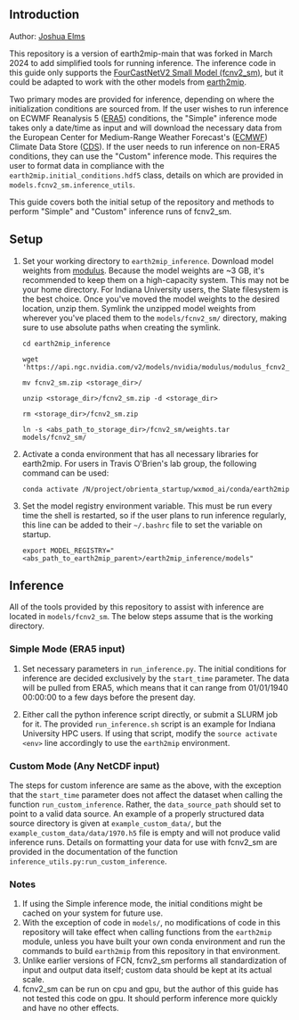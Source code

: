## Introduction

Author: [Joshua Elms](jmelms@iu.edu)

This repository is a version of earth2mip-main that was forked in March 2024 to add simplified tools for running inference. The inference code in this guide only supports the [FourCastNetV2 Small Model (fcnv2_sm)](https://doi.org/10.48550/arXiv.2306.03838), but it could be adapted to work with the other models from [earth2mip](https://github.com/NVIDIA/earth2mip). 

Two primary modes are provided for inference, depending on where the initialization conditions are sourced from. If the user wishes to run inference on ECWMF Reanalysis 5 ([ERA5](https://cds.climate.copernicus.eu/cdsapp#!/dataset/reanalysis-era5-single-levels?tab=overview)) conditions, the "Simple" inference mode takes only a date/time as input and will download the necessary data from the European Center for Medium-Range Weather Forecast's ([ECMWF](https://www.ecmwf.int/)) Climate Data Store ([CDS](https://cds.climate.copernicus.eu/#!/home)). If the user needs to run inference on non-ERA5 conditions, they can use the "Custom" inference mode. This requires the user to format data in compliance with the `earth2mip.initial_conditions.hdf5` class, details on which are provided in `models.fcnv2_sm.inference_utils`.

This guide covers both the initial setup of the repository and methods to perform "Simple" and "Custom" inference runs of fcnv2_sm. 

## Setup

1. Set your working directory to `earth2mip_inference`. Download model weights from [modulus](https://catalog.ngc.nvidia.com/orgs/nvidia/teams/modulus/models/modulus_fcnv2_sm). Because the model weights are ~3 GB, it's recommended to keep them on a high-capacity system. This may not be your home directory. For Indiana University users, the Slate filesystem is the best choice. Once you've moved the model weights to the desired location, unzip them. Symlink the unzipped model weights from wherever you've placed them to the `models/fcnv2_sm/` directory, making sure to use absolute paths when creating the symlink.
    ```
    cd earth2mip_inference

    wget 'https://api.ngc.nvidia.com/v2/models/nvidia/modulus/modulus_fcnv2_sm/versions/v0.2/files/fcnv2_sm.zip'

    mv fcnv2_sm.zip <storage_dir>/

    unzip <storage_dir>/fcnv2_sm.zip -d <storage_dir>

    rm <storage_dir>/fcnv2_sm.zip

    ln -s <abs_path_to_storage_dir>/fcnv2_sm/weights.tar models/fcnv2_sm/
    ```

2. Activate a conda environment that has all necessary libraries for earth2mip. For users in Travis O'Brien's lab group, the following command can be used:
    ```
    conda activate /N/project/obrienta_startup/wxmod_ai/conda/earth2mip
    ```

3. Set the model registry environment variable. This must be run every time the shell is restarted, so if the user plans to run inference regularly, this line can be added to their `~/.bashrc` file to set the variable on startup.
    ```
    export MODEL_REGISTRY="<abs_path_to_earth2mip_parent>/earth2mip_inference/models"
    ```

## Inference

All of the tools provided by this repository to assist with inference are located in `models/fcnv2_sm`. The below steps assume that is the working directory. 

### Simple Mode (ERA5 input)

1. Set necessary parameters in `run_inference.py`. The initial conditions for inference are decided exclusively by the `start_time` parameter. The data will be pulled from ERA5, which means that it can range from 01/01/1940 00:00:00 to a few days before the present day.

2. Either call the python inference script directly, or submit a SLURM job for it. The provided `run_inference.sh` script is an example for Indiana University HPC users. If using that script, modify the `source activate <env>` line accordingly to use the `earth2mip` environment.


### Custom Mode (Any NetCDF input)

The steps for custom inference are same as the above, with the exception that the `start_time` parameter does not affect the dataset when calling the function `run_custom_inference`. Rather, the `data_source_path` should set to point to a valid data source. An example of a properly structured data source directory is given at `example_custom_data/`, but the `example_custom_data/data/1970.h5` file is empty and will not produce valid inference runs. Details on formatting your data for use with fcnv2_sm are provided in the documentation of the function `inference_utils.py:run_custom_inference`.  

### Notes
1. If using the Simple inference mode, the initial conditions might be cached on your system for future use. 
2. With the exception of code in `models/`, no modifications of code in this repository will take effect when calling functions from the `earth2mip` module, unless you have built your own conda environment and run the commands to build `earth2mip` from this repository in that environment.
3. Unlike earlier versions of FCN, fcnv2_sm performs all standardization of input and output data itself; custom data should be kept at its actual scale. 
4. fcnv2_sm can be run on cpu and gpu, but the author of this guide has not tested this code on gpu. It should perform inference more quickly and have no other effects.